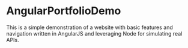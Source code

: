 # AngularPortfolioDemo
This is a simple demonstration of a website with basic features and navigation written in AngularJS and leveraging Node for simulating real APIs.